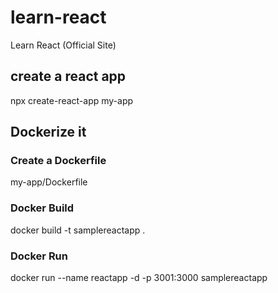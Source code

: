 # learn-react
Learn React (Official Site)

## create a react app

npx create-react-app my-app

## Dockerize it

### Create a Dockerfile

my-app/Dockerfile

### Docker Build

docker build -t samplereactapp .

### Docker Run

docker run --name reactapp -d -p 3001:3000 samplereactapp
